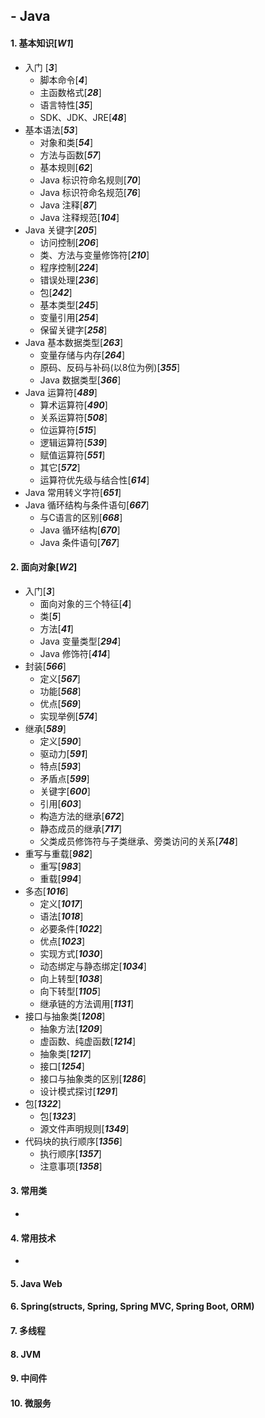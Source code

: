 ## - Java
#### 1. 基本知识[*W1*]
- 入门 [***3***]
  - 脚本命令[***4***]
  - 主函数格式[***28***]
  - 语言特性[***35***]
  - SDK、JDK、JRE[***48***]
- 基本语法[***53***]
  - 对象和类[***54***]
  - 方法与函数[***57***]
  - 基本规则[***62***]
  - Java 标识符命名规则[***70***]
  - Java 标识符命名规范[***76***]
  - Java 注释[***87***]
  - Java 注释规范[***104***]
- Java 关键字[***205***]
  - 访问控制[***206***]
  - 类、方法与变量修饰符[***210***]
  - 程序控制[***224***]
  - 错误处理[***236***]
  - 包[***242***]
  - 基本类型[***245***]
  - 变量引用[***254***]
  - 保留关键字[***258***]
- Java 基本数据类型[***263***]
  - 变量存储与内存[***264***]
  - 原码、反码与补码(以8位为例)[***355***]
  - Java 数据类型[***366***]
- Java 运算符[***489***]
  - 算术运算符[***490***]
  - 关系运算符[***508***]
  - 位运算符[***515***]
  - 逻辑运算符[***539***]
  - 赋值运算符[***551***]
  - 其它[***572***]
  - 运算符优先级与结合性[***614***]
- Java 常用转义字符[***651***]
- Java 循环结构与条件语句[***667***]
  - 与C语言的区别[***668***]
  - Java 循环结构[***670***]
  - Java 条件语句[***767***]
#### 2. 面向对象[*W2*]
- 入门[***3***]
  - 面向对象的三个特征[***4***]
  - 类[***5***]
  - 方法[***41***]
  - Java 变量类型[***294***]
  - Java 修饰符[***414***]
- 封装[***566***]
  - 定义[***567***]
  - 功能[***568***]
  - 优点[***569***]
  - 实现举例[***574***]
- 继承[***589***]
  - 定义[***590***]
  - 驱动力[***591***]
  - 特点[***593***]
  - 矛盾点[***599***]
  - 关键字[***600***]
  - 引用[***603***]
  - 构造方法的继承[***672***]
  - 静态成员的继承[***717***]
  - 父类成员修饰符与子类继承、旁类访问的关系[***748***]
- 重写与重载[***982***]
  - 重写[***983***]
  - 重载[***994***]
- 多态[***1016***]
  - 定义[***1017***]
  - 语法[***1018***]
  - 必要条件[***1022***]
  - 优点[***1023***]
  - 实现方式[***1030***]
  - 动态绑定与静态绑定[***1034***]
  - 向上转型[***1038***]
  - 向下转型[***1105***]
  - 继承链的方法调用[***1131***]
- 接口与抽象类[***1208***]
  - 抽象方法[***1209***]
  - 虚函数、纯虚函数[***1214***]
  - 抽象类[***1217***]
  - 接口[***1254***]
  - 接口与抽象类的区别[***1286***]
  - 设计模式探讨[***1291***]
- 包[***1322***]
  - 包[***1323***]
  - 源文件声明规则[***1349***]
- 代码块的执行顺序[***1356***]
  - 执行顺序[***1357***]
  - 注意事项[***1358***]
#### 3. 常用类
- 
#### 4. 常用技术
- 
#### 5. Java Web
#### 6. Spring(structs, Spring, Spring MVC, Spring Boot, ORM)
#### 7. 多线程
#### 8. JVM
#### 9. 中间件
#### 10. 微服务
